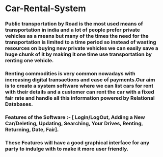 # Car-Rental-System

### Public transportation by Road is the most used means of transportation in india and a lot of people prefer private vehicles as a means but many of the times the need for the transportation is limited to a time period so instead of wasting resources on buying new private vehicles we can easily save a huge chunk of it by making it one time use transportation by renting one vehicle.

### Renting commodities is very common nowadays with increasing digital transactions and ease of payments.Our aim is to create a system software where we can list cars for rent with their details and a customer can rent the car with a fixed fair rate and handle all this information powered by Relational Databases.

### Features of the Software :- [ Login/LogOut, Adding a New Car/Deleting, Updating, Searching, Your Drives, Renting, Returning, Date, Fair].

### These Features will have a good graphical interface for any party to indulge with to make it more user friendly.
